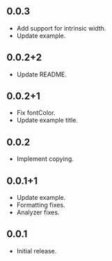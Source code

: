 ## 0.0.3

* Add support for intrinsic width.
* Update example.

## 0.0.2+2

* Update README.

## 0.0.2+1

* Fix fontColor.
* Update example title.

## 0.0.2

* Implement copying.

## 0.0.1+1

* Update example.
* Formatting fixes.
* Analyzer fixes.

## 0.0.1

* Initial release.
